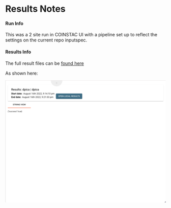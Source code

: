 # Results Notes

#### Run Info

This was a 2 site run in COINSTAC UI with a pipeline set up to reflect the settings on the current repo inputspec.

#### Results Info

The full result files can be [found here](https://mygsu-my.sharepoint.com/:f:/g/personal/jromero7_gsu_edu/Er1M5ogWaEJDnqSML86GL48BmgR9uKAB5CeEEYr2tDIE2A?e=i7d0gM)

As shown here:

![Results View](https://raw.githubusercontent.com/trendscenter/coinstac-dpica/ui-adjustments/test/results/results.png "Results View")
